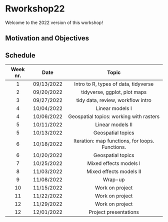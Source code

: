 # Rworkshop22  
Welcome to the 2022 version of this workshop!  
## Motivation and Objectives  


## Schedule  

| Week nr. | Date  | Topic  |
| :-----: | :-: | :-: |
| 1 | 09/13/2022 | Intro to R, types of data, tidyverse |
| 2 | 09/20/2022 | tidyverse, ggplot, plot maps |
| 3 | 09/27/2022 | tidy data, review, workflow intro |
| 4 | 10/04/2022 | Linear models I |
| 4 | 10/06/2022 | Geospatial topics: working with rasters |
| 5 | 10/11/2022 | Linear models II |
| 5 | 10/13/2022 | Geospatial topics |
| 6 | 10/18/2022 | Iteration: map functions, for loops. Functions. |
| 6 | 10/20/2022 | Geospatial topics |
| 7 | 10/25/2022 | Mixed effects models I |
| 8 | 11/03/2022 | Mixed effects models II |
| 9 | 11/08/2022 | Wrap-up |
| 10 | 11/15/2022 | Work on project |
| 11 | 11/22/2022 | Work on project |
| 12 | 11/29/2022 | Work on project |
| 12 | 12/01/2022 | Project presentations |
